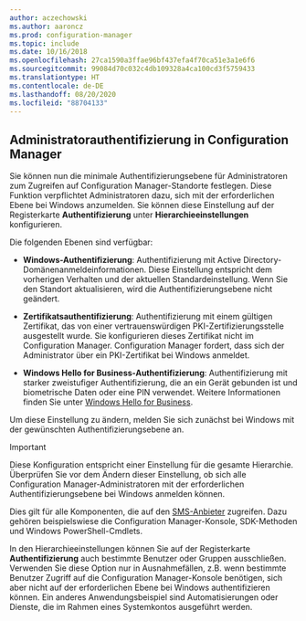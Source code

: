 ```yaml
---
author: aczechowski
ms.author: aaroncz
ms.prod: configuration-manager
ms.topic: include
ms.date: 10/16/2018
ms.openlocfilehash: 27ca1590a3ffae96bf437efa4f70ca51e3a1e6f6
ms.sourcegitcommit: 99084d70c032c4db109328a4ca100cd3f5759433
ms.translationtype: HT
ms.contentlocale: de-DE
ms.lasthandoff: 08/20/2020
ms.locfileid: "88704133"
---
```

## <a name="configuration-manager-administrator-authentication"></a><a name="bkmk_auth"></a> Administratorauthentifizierung in Configuration Manager
<!--1357013-->

Sie können nun die minimale Authentifizierungsebene für Administratoren zum Zugreifen auf Configuration Manager-Standorte festlegen. Diese Funktion verpflichtet Administratoren dazu, sich mit der erforderlichen Ebene bei Windows anzumelden. Sie können diese Einstellung auf der Registerkarte **Authentifizierung** unter **Hierarchieeinstellungen** konfigurieren. 

Die folgenden Ebenen sind verfügbar:

- **Windows-Authentifizierung**: Authentifizierung mit Active Directory-Domänenanmeldeinformationen. Diese Einstellung entspricht dem vorherigen Verhalten und der aktuellen Standardeinstellung. Wenn Sie den Standort aktualisieren, wird die Authentifizierungsebene nicht geändert.  

- **Zertifikatsauthentifizierung**: Authentifizierung mit einem gültigen Zertifikat, das von einer vertrauenswürdigen PKI-Zertifizierungsstelle ausgestellt wurde. Sie konfigurieren dieses Zertifikat nicht im Configuration Manager. Configuration Manager fordert, dass sich der Administrator über ein PKI-Zertifikat bei Windows anmeldet.  

- **Windows Hello for Business-Authentifizierung**: Authentifizierung mit starker zweistufiger Authentifizierung, die an ein Gerät gebunden ist und biometrische Daten oder eine PIN verwendet. Weitere Informationen finden Sie unter [Windows Hello for Business](/windows/security/identity-protection/hello-for-business/hello-identity-verification).  

Um diese Einstellung zu ändern, melden Sie sich zunächst bei Windows mit der gewünschten Authentifizierungsebene an. 

> [!Important]  
> Diese Konfiguration entspricht einer Einstellung für die gesamte Hierarchie. Überprüfen Sie vor dem Ändern dieser Einstellung, ob sich alle Configuration Manager-Administratoren mit der erforderlichen Authentifizierungsebene bei Windows anmelden können. 
> 
> Dies gilt für alle Komponenten, die auf den [SMS-Anbieter](../../../plan-design/hierarchy/plan-for-the-sms-provider.md) zugreifen. Dazu gehören beispielswiese die Configuration Manager-Konsole, SDK-Methoden und Windows PowerShell-Cmdlets.  

In den Hierarchieeinstellungen können Sie auf der Registerkarte **Authentifizierung** auch bestimmte Benutzer oder Gruppen ausschließen. Verwenden Sie diese Option nur in Ausnahmefällen, z.B. wenn bestimmte Benutzer Zugriff auf die Configuration Manager-Konsole benötigen, sich aber nicht auf der erforderlichen Ebene bei Windows authentifizieren können. Ein anderes Anwendungsbeispiel sind Automatisierungen oder Dienste, die im Rahmen eines Systemkontos ausgeführt werden.